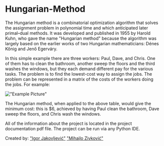 # Hungarian-Method

The Hungarian method is a combinatorial optimization algorithm that solves the assignment problem in polynomial time and which anticipated later primal–dual methods. It was developed and published in 1955 by Harold Kuhn, who gave the name "Hungarian method" because the algorithm was largely based on the earlier works of two Hungarian mathematicians: Dénes Kőnig and Jenő Egerváry.

In this simple example there are three workers: Paul, Dave, and Chris. One of them has to clean the bathroom, another sweep the floors and the third washes the windows, but they each demand different pay for the various tasks. The problem is to find the lowest-cost way to assign the jobs. The problem can be represented in a matrix of the costs of the workers doing the jobs. For example:

!["Example Picture"](https://i.imgur.com/5S8g6EV.png)

The Hungarian method, when applied to the above table, would give the minimum cost: this is $6, achieved by having Paul clean the bathroom, Dave sweep the floors, and Chris wash the windows.

All of the information about the project is located in the project documentation pdf file. The project can be run via any Python IDE.

Created by:
["Igor Jakovljević"](https://github.com/igorjakovljevic-ftn)
["Mihajlo Zivković"](https://github.com/mehighlovv)
